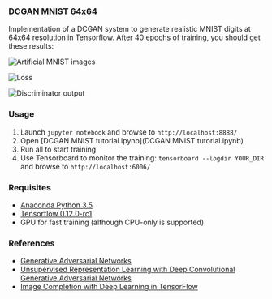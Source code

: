 ### DCGAN MNIST 64x64

Implementation of a DCGAN system to generate realistic MNIST digits at 64x64 resolution in Tensorflow. After 40 epochs of training, you should get these results:

![Artificial MNIST images](dcgan_mnist64/tensorboard/20170129183030_mnist64_jupyter/plots/epoch_0040_g.png)

![Loss](dcgan_mnist64/tensorboard/20170129183030_mnist64_jupyter/plots/loss.png)

![Discriminator output](dcgan_mnist64/tensorboard/20170129183030_mnist64_jupyter/plots/discriminator_output.png.png)

### Usage

1. Launch ```jupyter notebook``` and browse to ```http://localhost:8888/```
2. Open [DCGAN MNIST tutorial.ipynb](DCGAN MNIST tutorial.ipynb)
3. Run all to start training
4. Use Tensorboard to monitor the training: ```tensorboard --logdir YOUR_DIR``` and browse to ```http://localhost:6006/```

### Requisites

- [Anaconda Python 3.5](https://www.continuum.io/downloads)
- [Tensorflow 0.12.0-rc1](https://www.tensorflow.org/)
- GPU for fast training (although CPU-only is supported)

### References

- [Generative Adversarial Networks](http://arxiv.org/abs/1406.2661)
- [Unsupervised Representation Learning with Deep Convolutional Generative Adversarial Networks](http://arxiv.org/abs/1511.06434)
- [Image Completion with Deep Learning in TensorFlow](http://bamos.github.io/2016/08/09/deep-completion/)
